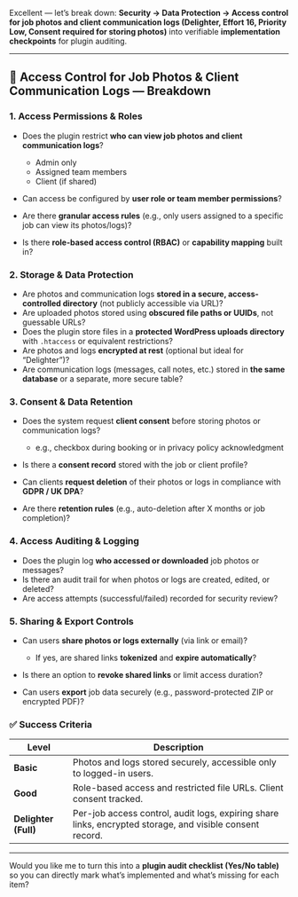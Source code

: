 Excellent — let’s break down:
**Security → Data Protection → Access control for job photos and client communication logs (Delighter, Effort 16, Priority Low, Consent required for storing photos)**
into verifiable **implementation checkpoints** for plugin auditing.

---

## 🔐 Access Control for Job Photos & Client Communication Logs — Breakdown

### **1. Access Permissions & Roles**

* Does the plugin restrict **who can view job photos and client communication logs**?

  * Admin only
  * Assigned team members
  * Client (if shared)
* Can access be configured by **user role or team member permissions**?
* Are there **granular access rules** (e.g., only users assigned to a specific job can view its photos/logs)?
* Is there **role-based access control (RBAC)** or **capability mapping** built in?





### **2. Storage & Data Protection**

* Are photos and communication logs **stored in a secure, access-controlled directory** (not publicly accessible via URL)?
* Are uploaded photos stored using **obscured file paths or UUIDs**, not guessable URLs?
* Does the plugin store files in a **protected WordPress uploads directory** with `.htaccess` or equivalent restrictions?
* Are photos and logs **encrypted at rest** (optional but ideal for “Delighter”)?
* Are communication logs (messages, call notes, etc.) stored in **the same database** or a separate, more secure table?



### **3. Consent & Data Retention**

* Does the system request **client consent** before storing photos or communication logs?

  * e.g., checkbox during booking or in privacy policy acknowledgment
* Is there a **consent record** stored with the job or client profile?
* Can clients **request deletion** of their photos or logs in compliance with **GDPR / UK DPA**?
* Are there **retention rules** (e.g., auto-deletion after X months or job completion)?




### **4. Access Auditing & Logging**

* Does the plugin log **who accessed or downloaded** job photos or messages?
* Is there an audit trail for when photos or logs are created, edited, or deleted?
* Are access attempts (successful/failed) recorded for security review?



### **5. Sharing & Export Controls**

* Can users **share photos or logs externally** (via link or email)?

  * If yes, are shared links **tokenized** and **expire automatically**?
* Is there an option to **revoke shared links** or limit access duration?
* Can users **export** job data securely (e.g., password-protected ZIP or encrypted PDF)?



### ✅ **Success Criteria**

| Level                | Description                                                                                              |
| -------------------- | -------------------------------------------------------------------------------------------------------- |
| **Basic**            | Photos and logs stored securely, accessible only to logged-in users.                                     |
| **Good**             | Role-based access and restricted file URLs. Client consent tracked.                                      |
| **Delighter (Full)** | Per-job access control, audit logs, expiring share links, encrypted storage, and visible consent record. |

---

Would you like me to turn this into a **plugin audit checklist (Yes/No table)** so you can directly mark what’s implemented and what’s missing for each item?
